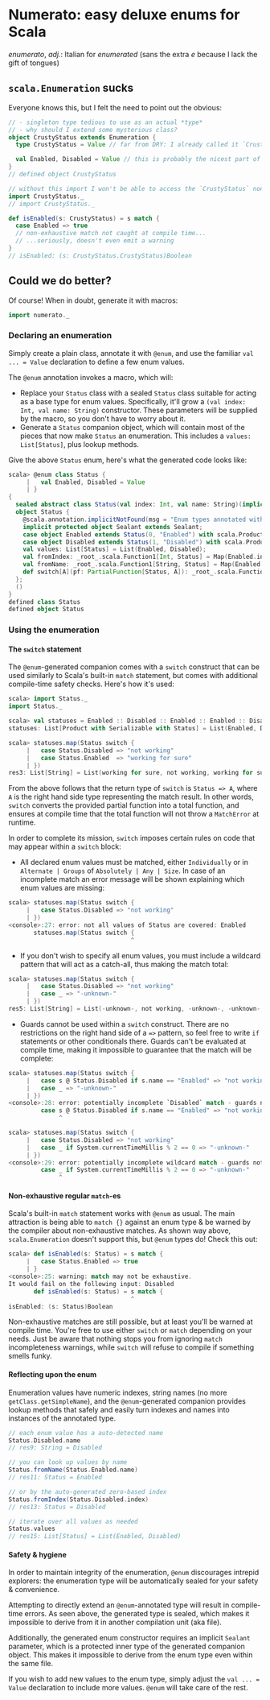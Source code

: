 # Numerato: easy deluxe enums for Scala

_enumerato_, _adj._: Italian for _enumerated_ (sans the extra _e_ because I
lack the gift of tongues)

## `scala.Enumeration` sucks

Everyone knows this, but I felt the need to point out the obvious:

```scala
// - singleton type tedious to use as an actual *type*
// - why should I extend some mysterious class?
object CrustyStatus extends Enumeration {
  type CrustyStatus = Value // far from DRY: I already called it `CrustyStatus`!

  val Enabled, Disabled = Value // this is probably the nicest part of `Enumeration`
}
// defined object CrustyStatus

// without this import I won't be able to access the `CrustyStatus` non-singleton type
import CrustyStatus._
// import CrustyStatus._

def isEnabled(s: CrustyStatus) = s match {
  case Enabled => true
  // non-exhaustive match not caught at compile time...
  // ...seriously, doesn't even emit a warning
}
// isEnabled: (s: CrustyStatus.CrustyStatus)Boolean
```

## Could we do better?

Of course! When in doubt, generate it with macros:

```scala
import numerato._
```

### Declaring an enumeration

Simply create a plain class, annotate it with `@enum`, and use the familiar
`val ... = Value` declaration to define a few enum values.

The `@enum` annotation invokes a macro, which will:

* Replace your `Status` class with a sealed `Status` class suitable for acting
  as a base type for enum values. Specifically, it'll grow a `(val index: Int,
  val name: String)` constructor. These parameters will be supplied by the
  macro, so you don't have to worry about it.
* Generate a `Status` companion object, which will contain most of the pieces
  that now make `Status` an enumeration. This includes a `values:
  List[Status]`, plus lookup methods.

Give the above `Status` enum, here's what the generated code looks like:

```scala
scala> @enum class Status {
     |   val Enabled, Disabled = Value
     | }
{
  sealed abstract class Status(val index: Int, val name: String)(implicit sealant: Status.Sealant);
  object Status {
    @scala.annotation.implicitNotFound(msg = "Enum types annotated with @enum can not be extended directly. To add another value to the enum, please adjust your `def ... = Value` declaration.") sealed abstract protected class Sealant;
    implicit protected object Sealant extends Sealant;
    case object Enabled extends Status(0, "Enabled") with scala.Product with scala.Serializable;
    case object Disabled extends Status(1, "Disabled") with scala.Product with scala.Serializable;
    val values: List[Status] = List(Enabled, Disabled);
    val fromIndex: _root_.scala.Function1[Int, Status] = Map(Enabled.index.->(Enabled), Disabled.index.->(Disabled));
    val fromName: _root_.scala.Function1[String, Status] = Map(Enabled.name.->(Enabled), Disabled.name.->(Disabled));
    def switch[A](pf: PartialFunction[Status, A]): _root_.scala.Function1[Status, A] = macro numerato.SwitchMacros.switch_impl[Status, A]
  };
  ()
}
defined class Status
defined object Status
```

### Using the enumeration

#### The `switch` statement

The `@enum`-generated companion comes with a `switch` construct that can be
used similarly to Scala's built-in `match` statement, but comes with additional
compile-time safety checks. Here's how it's used:

```scala
scala> import Status._
import Status._

scala> val statuses = Enabled :: Disabled :: Enabled :: Enabled :: Disabled :: Nil
statuses: List[Product with Serializable with Status] = List(Enabled, Disabled, Enabled, Enabled, Disabled)

scala> statuses.map(Status switch {
     |   case Status.Disabled => "not working"
     |   case Status.Enabled  => "working for sure"
     | })
res3: List[String] = List(working for sure, not working, working for sure, working for sure, not working)
```

From the above follows that the return type of `switch` is `Status => A`, where
`A` is the right hand side type representing the match result. In other words,
`switch` converts the provided partial function into a total function, and
ensures at compile time that the total function will not throw a `MatchError`
at runtime.

In order to complete its mission, `switch` imposes certain rules on code that
may appear within a `switch` block:

* All declared enum values must be matched, either `Individually` or in
  `Alternate | Groups` of `Absolutely | Any | Size`. In case of an incomplete
  match an error message will be shown explaining which enum values are
  missing:
```scala
scala> statuses.map(Status switch {
     |   case Status.Disabled => "not working"
     | })
<console>:27: error: not all values of Status are covered: Enabled
       statuses.map(Status switch {
                                  ^
```
* If you don't wish to specify all enum values, you must include a wildcard
  pattern that will act as a catch-all, thus making the match total:
```scala
scala> statuses.map(Status switch {
     |   case Status.Disabled => "not working"
     |   case _ => "-unknown-"
     | })
res5: List[String] = List(-unknown-, not working, -unknown-, -unknown-, not working)
```
* Guards cannot be used within a `switch` construct. There are no restrictions
  on the right hand side of a `=>` pattern, so feel free to write `if`
  statements or other conditionals there. Guards can't be evaluated at compile
  time, making it impossible to guarantee that the match will be complete:
```scala
scala> statuses.map(Status switch {
     |   case s @ Status.Disabled if s.name == "Enabled" => "not working"
     |   case _ => "-unknown-"
     | })
<console>:28: error: potentially incomplete `Disabled` match - guards not allowed
         case s @ Status.Disabled if s.name == "Enabled" => "not working"
              ^
```
```scala
scala> statuses.map(Status switch {
     |   case Status.Disabled => "not working"
     |   case _ if System.currentTimeMillis % 2 == 0 => "-unknown-"
     | })
<console>:29: error: potentially incomplete wildcard match - guards not allowed
         case _ if System.currentTimeMillis % 2 == 0 => "-unknown-"
              ^
```

#### Non-exhaustive regular `match`-es

Scala's built-in `match` statement works with `@enum` as usual. The main
attraction is being able to `match {}` against an enum type & be warned by the
compiler about non-exhaustive matches. As shown way above, `scala.Enumeration`
doesn't support this, but `@enum` types do! Check this out:

```scala
scala> def isEnabled(s: Status) = s match {
     |   case Status.Enabled => true
     | }
<console>:25: warning: match may not be exhaustive.
It would fail on the following input: Disabled
       def isEnabled(s: Status) = s match {
                                  ^
isEnabled: (s: Status)Boolean
```

Non-exhaustive matches are still possible, but at least you'll be warned at
compile time. You're free to use either `switch` or `match` depending on your
needs. Just be aware that nothing stops you from ignoring `match`
incompleteness warnings, while `switch` will refuse to compile if something
smells funky.

#### Reflecting upon the enum

Enumeration values have numeric indexes, string names (no more
`getClass.getSimpleName`), and the `@enum`-generated companion provides lookup
methods that safely and easily turn indexes and names into instances of the
annotated type.

```scala
// each enum value has a auto-detected name
Status.Disabled.name
// res9: String = Disabled

// you can look up values by name
Status.fromName(Status.Enabled.name)
// res11: Status = Enabled

// or by the auto-generated zero-based index
Status.fromIndex(Status.Disabled.index)
// res13: Status = Disabled

// iterate over all values as needed
Status.values
// res15: List[Status] = List(Enabled, Disabled)
```

#### Safety & hygiene

In order to maintain integrity of the enumeration, `@enum` discourages intrepid
explorers: the enumeration type will be automatically sealed for your safety &
convenience.

Attempting to directly extend an `@enum`-annotated type will result in
compile-time errors. As seen above, the generated type is sealed, which makes
it impossible to derive from it in another compilation unit (aka file).

Additionally, the generated enum constructor requires an implicit `Sealant`
parameter, which is a protected inner type of the generated companion object.
This makes it impossible to derive from the enum type even within the same
file.

If you wish to add new values to the enum type, simply adjust the `val ... =
Value` declaration to include more values. `@enum` will take care of the rest.
